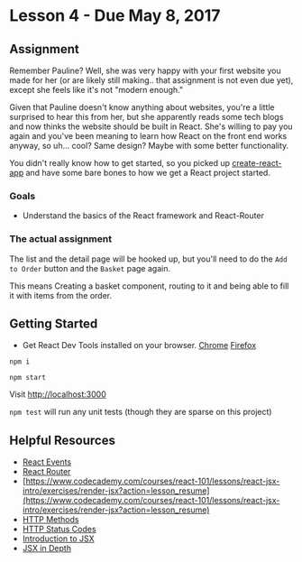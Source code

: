 # Lesson 4 - Due May 8, 2017

## Assignment

Remember Pauline? Well, she was very happy with your first website you made
for her (or are likely still making.. that assignment is not even due yet),
except she feels like it's not "modern enough."

Given that Pauline doesn't know anything about websites, you're a little
surprised to hear this from her, but she apparently reads some tech blogs
and now thinks the website should be built in React. She's willing to pay
you again and you've been meaning to learn how React on the front end works
anyway, so uh... cool? Same design? Maybe with some better functionality.

You didn't really know how to get started, so you picked up [create-react-app](https://www.npmjs.com/package/create-react-app)
and have some bare bones to how we get a React project started.

### Goals

- Understand the basics of the React framework and React-Router

### The actual assignment

The list and the detail page will be hooked up, but you'll need to do the `Add
to Order` button and the `Basket` page again.

This means Creating a basket component, routing to it and being able to fill it
with items from the order.

## Getting Started

- Get React Dev Tools installed on your browser.
[Chrome](https://chrome.google.com/webstore/search/react%20dev%20tools?hl=en-US)
[Firefox](https://addons.mozilla.org/en-US/firefox/addon/react-devtools/)

`npm i`

`npm start`

Visit <a href="http://localhost:3000">http://localhost:3000</a>

`npm test` will run any unit tests (though they are sparse on this project)


## Helpful Resources

- [React Events](https://facebook.github.io/react/docs/events.html)
- [React Router](https://reacttraining.com/react-router/)
- [https://www.codecademy.com/courses/react-101/lessons/react-jsx-intro/exercises/render-jsx?action=lesson_resume](https://www.codecademy.com/courses/react-101/lessons/react-jsx-intro/exercises/render-jsx?action=lesson_resume)
- [HTTP Methods](https://developer.mozilla.org/en-US/docs/Web/HTTP/Methods)
- [HTTP Status Codes](https://en.wikipedia.org/wiki/List_of_HTTP_status_codes)
- [Introduction to JSX](https://facebook.github.io/react/docs/introducing-jsx.html)
- [JSX in Depth](https://facebook.github.io/react/docs/jsx-in-depth.html)
